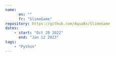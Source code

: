 ```yaml
---
name: 
      en: ""
      fr: "SlimeGame"
repository: https://github.com/AquaBx/SlimeGame
dates:
    - start: "Oct 28 2022"
      end: "Jan 12 2023"
tags:
    - "Python"
---
```

